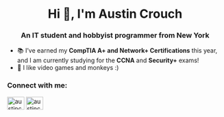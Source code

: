 <h1 align="center">Hi 👋, I'm Austin Crouch</h1>
<h3 align="center">An IT student and hobbyist programmer from New York</h3>

- 📚 I’ve earned my **CompTIA A+ and Network+ Certifications** this year, and I am currently studying for the **CCNA** and **Security+** exams!
- 🦧 I like video games and monkeys :)

<h3 align="left">Connect with me:</h3>
<p align="left">
<a href="https://twitter.com/austincrouch296" target="blank"><img align="center" src="https://raw.githubusercontent.com/rahuldkjain/github-profile-readme-generator/master/src/images/icons/Social/twitter.svg" alt="austincrouch296" height="30" width="40" /></a>
<a href="https://linkedin.com/in/austincrouch296" target="blank"><img align="center" src="https://raw.githubusercontent.com/rahuldkjain/github-profile-readme-generator/master/src/images/icons/Social/linked-in-alt.svg" alt="austincrouch296" height="30" width="40" /></a>
</p>
